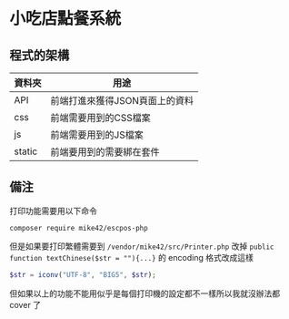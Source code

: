 # 小吃店點餐系統

## 程式的架構

| 資料夾 | 用途                       |
|--------|---------------------------|
| API    |前端打進來獲得JSON頁面上的資料|
| css    |前端需要用到的CSS檔案        |
| js     |前端需要用到的JS檔案         |
| static |前端要用到的需要綁在套件     |

## 備注

打印功能需要用以下命令

```
composer require mike42/escpos-php
```

但是如果要打印繁體需要到 `/vendor/mike42/src/Printer.php` 改掉 `public function textChinese($str = ""){...}` 的 encoding 格式改成這樣

```php
$str = iconv("UTF-8", "BIG5", $str);
```

但如果以上的功能不能用似乎是每個打印機的設定都不一樣所以我就沒辦法都 cover 了